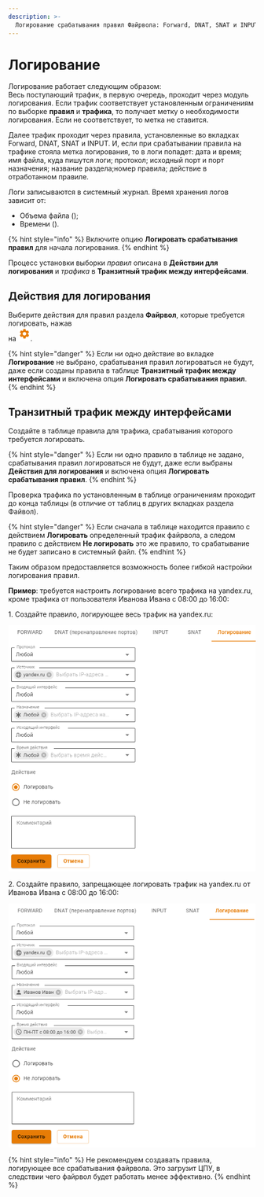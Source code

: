 ```yaml
---
description: >-
  Логирование срабатывания правил Файрвола: Forward, DNAT, SNAT и INPUT.
---
```


# Логирование

Логирование работает следующим образом: \
Весь поступающий трафик, в первую очередь, проходит через модуль логирования. Если трафик соответствует установленным ограничениям по выборке **правил** и **трафика**, то получает метку о необходимости логирования. Если не соответствует, то метка не ставится. 

Далее трафик проходит через правила, установленные во вкладках Forward, DNAT, SNAT и INPUT. И, если при срабатывании правила на трафике стояла метка логирования, то в логи попадет: дата и время; имя файла, куда пишутся логи; протокол; исходный порт и порт назначения; название раздела;номер правила; действие в отработанном правиле.

Логи записываются в системный журнал. Время хранения логов зависит от:

* Объема файла ();
* Времени ().

{% hint style="info" %}
Включите опцию **Логировать срабатывания правил** для начала логирования. 
{% endhint %}

Процесс установки выборки *правил* описана в **Действии для логирования** и *трафика* в **Транзитный трафик между интерфейсами**.

## Действия для логирования

Выберите действия для правил раздела **Файрвол**, которые требуется логировать, нажав \
на ![](../../.gitbook/assets/icon-gear.png).

{% hint style="danger" %}
Если ни одно действие во вкладке **Логирование** не выбрано, срабатывания правил логироваться не будут, даже если созданы правила в таблице **Транзитный трафик между интерфейсами** и включена опция **Логировать срабатывания правил**.
{% endhint %}

## Транзитный трафик между интерфейсами

Создайте в таблице правила для трафика, срабатывания которого требуется логировать.

{% hint style="danger" %}
Если ни одно правило в таблице не задано, срабатывания правил логироваться не будут, даже если выбраны **Действия для логирования** и включена опция **Логировать срабатывания правил**.
{% endhint %}

Проверка трафика по установленным в таблице ограничениям проходит до конца таблицы (в отличие от таблиц в других вкладках раздела Файвол). 

{% hint style="danger" %}
Если сначала в таблице находится правило с действием **Логировать** определенный трафик файрвола, а следом правило с действием **Не логировать** это же правило, то срабатывание не будет записано в системный файл.
{% endhint %}

Таким образом предоставляется возможность более гибкой настройки логирования правил. 

**Пример**: требуется настроить логирование всего трафика на yandex.ru, кроме трафика от пользователя Иванова Ивана с 08:00 до 16:00:

1\. Создайте правило, логирующее весь трафик на yandex.ru:

![](../../.gitbook/assets/logging.png)

2\. Создайте правило, запрещающее логировать трафик на yandex.ru от Иванова Ивана с 08:00 до 16:00:

![](../../.gitbook/assets/logging1.png)

{% hint style="info" %}
Не рекомендуем создавать правила, логирующее все срабатывания файрвола. Это загрузит ЦПУ, в следствии чего файрвол будет работать менее эффективно. 
{% endhint %}
